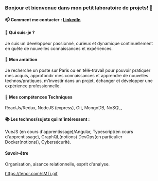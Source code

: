 ### Bonjour et bienvenue dans mon petit laboratoire de projets! 👋

#### 📫 Comment me contacter : [LinkedIn](https://www.linkedin.com/in/hainethomas/)

#### 📝 Qui suis-je ?

Je suis un développeur passionné, curieux et dynamique continuellement en quête de nouvelles connaissances et expériences.


#### 🚀 Mon ambition
Je recherche un poste sur Paris ou en télé-travail pour pouvoir pratiquer mes acquis, approfondir mes connaissances et apprendre de nouvelles technos/pratiques,
 m'investir dans un projet, échanger et développer une expérience professionnelle.

#### 🤖  Mes compétences Techniques

ReactJs/Redux,
NodeJS (express),
Git,
MongoDB,
NoSQL,

#### 📚 Les technos/sujets qui m'intéressent :

VueJS (en cours d'apprentissage)/Angular,
Typescript(en cours d'apprentissage),
GraphQL(notions)
DevOps(en particulier Docker(notions)),
Cybersécurité.

#### Savoir-être  

Organisation, aisance relationnelle, esprit d'analyse.

https://tenor.com/sMTi.gif
